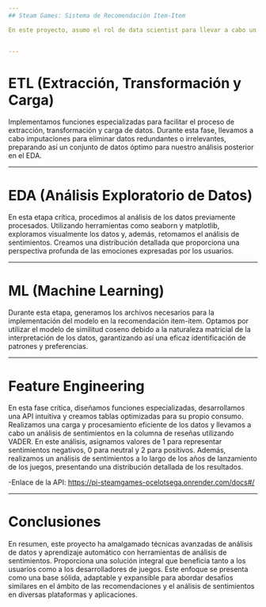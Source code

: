 ```yaml
---
## Steam Games: Sistema de Recomendación Item-Item

En este proyecto, asumo el rol de data scientist para llevar a cabo un análisis exhaustivo de los sentimientos expresados por los usuarios de Steam en relación con los juegos, considerando aspectos clave como género, desarrollador y año de lanzamiento. Como parte fundamental de este trabajo, hemos desarrollado un MVP que incluye un robusto modelo de recomendación item-item y un modelo NLP. En este contexto, hemos empleado VADER para el análisis de sentimientos, proporcionando una interpretación numérica precisa de las emociones expresadas.


---
```

# ETL (Extracción, Transformación y Carga)

Implementamos funciones especializadas para facilitar el proceso de extracción, transformación y carga de datos. Durante esta fase, llevamos a cabo imputaciones para eliminar datos redundantes o irrelevantes, preparando así un conjunto de datos óptimo para nuestro análisis posterior en el EDA.

---
# EDA (Análisis Exploratorio de Datos)

En esta etapa crítica, procedimos al análisis de los datos previamente procesados. Utilizando herramientas como seaborn y matplotlib, exploramos visualmente los datos y, además, retomamos el análisis de sentimientos. Creamos una distribución detallada que proporciona una perspectiva profunda de las emociones expresadas por los usuarios.


---
# ML  (Machine Learning)

Durante esta etapa, generamos los archivos necesarios para la implementación del modelo en la recomendación item-item. Optamos por utilizar el modelo de similitud coseno debido a la naturaleza matricial de la interpretación de los datos, garantizando así una eficaz identificación de patrones y preferencias.

---
# Feature Engineering

En esta fase crítica, diseñamos funciones especializadas, desarrollamos una API intuitiva y creamos tablas optimizadas para su propio consumo. Realizamos una carga y procesamiento eficiente de los datos y llevamos a cabo un análisis de sentimientos en la columna de reseñas utilizando VADER. En este análisis, asignamos valores de 1 para representar sentimientos negativos, 0 para neutral y 2 para positivos. Además, realizamos un análisis de sentimientos a lo largo de los años de lanzamiento de los juegos, presentando una distribución detallada de los resultados.


-Enlace de la API:
https://pi-steamgames-ocelotsega.onrender.com/docs#/

---  
# Conclusiones 

En resumen, este proyecto ha amalgamado técnicas avanzadas de análisis de datos y aprendizaje automático con herramientas de análisis de sentimientos. Proporciona una solución integral que beneficia tanto a los usuarios como a los desarrolladores de juegos. Este enfoque se presenta como una base sólida, adaptable y expansible para abordar desafíos similares en el ámbito de las recomendaciones y el análisis de sentimientos en diversas plataformas y aplicaciones.
